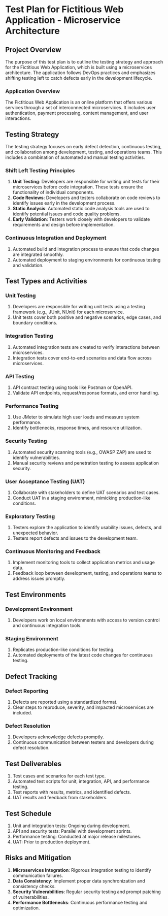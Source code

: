 # Test Plan for Fictitious Web Application - Microservice Architecture

## Project Overview
The purpose of this test plan is to outline the testing strategy and approach for the Fictitious Web Application, which is built using a microservices architecture. The application follows DevOps practices and emphasizes shifting testing left to catch defects early in the development lifecycle.

### Application Overview
The Fictitious Web Application is an online platform that offers various services through a set of interconnected microservices. It includes user authentication, payment processing, content management, and user interactions.

## Testing Strategy
The testing strategy focuses on early defect detection, continuous testing, and collaboration among development, testing, and operations teams. This includes a combination of automated and manual testing activities.

### Shift Left Testing Principles
1. **Unit Testing**: Developers are responsible for writing unit tests for their microservices before code integration. These tests ensure the functionality of individual components.
2. **Code Reviews**: Developers and testers collaborate on code reviews to identify issues early in the development process.
3. **Static Analysis**: Automated static code analysis tools are used to identify potential issues and code quality problems.
4. **Early Validation**: Testers work closely with developers to validate requirements and design before implementation.

### Continuous Integration and Deployment
1. Automated build and integration process to ensure that code changes are integrated smoothly.
2. Automated deployment to staging environments for continuous testing and validation.

## Test Types and Activities

### Unit Testing
1. Developers are responsible for writing unit tests using a testing framework (e.g., JUnit, NUnit) for each microservice.
2. Unit tests cover both positive and negative scenarios, edge cases, and boundary conditions.

### Integration Testing
1. Automated integration tests are created to verify interactions between microservices.
2. Integration tests cover end-to-end scenarios and data flow across microservices.

### API Testing
1. API contract testing using tools like Postman or OpenAPI.
2. Validate API endpoints, request/response formats, and error handling.

### Performance Testing
1. Use JMeter to simulate high user loads and measure system performance.
2. Identify bottlenecks, response times, and resource utilization.

### Security Testing
1. Automated security scanning tools (e.g., OWASP ZAP) are used to identify vulnerabilities.
2. Manual security reviews and penetration testing to assess application security.

### User Acceptance Testing (UAT)
1. Collaborate with stakeholders to define UAT scenarios and test cases.
2. Conduct UAT in a staging environment, mimicking production-like conditions.

### Exploratory Testing
1. Testers explore the application to identify usability issues, defects, and unexpected behavior.
2. Testers report defects and issues to the development team.

### Continuous Monitoring and Feedback
1. Implement monitoring tools to collect application metrics and usage data.
2. Feedback loop between development, testing, and operations teams to address issues promptly.

## Test Environments

### Development Environment
1. Developers work on local environments with access to version control and continuous integration tools.

### Staging Environment
1. Replicates production-like conditions for testing.
2. Automated deployments of the latest code changes for continuous testing.

## Defect Tracking

### Defect Reporting
1. Defects are reported using a standardized format.
2. Clear steps to reproduce, severity, and impacted microservices are included.

### Defect Resolution
1. Developers acknowledge defects promptly.
2. Continuous communication between testers and developers during defect resolution.

## Test Deliverables

1. Test cases and scenarios for each test type.
2. Automated test scripts for unit, integration, API, and performance testing.
3. Test reports with results, metrics, and identified defects.
4. UAT results and feedback from stakeholders.

## Test Schedule

1. Unit and integration tests: Ongoing during development.
2. API and security tests: Parallel with development sprints.
3. Performance testing: Conducted at major release milestones.
4. UAT: Prior to production deployment.

## Risks and Mitigation

1. **Microservices Integration**: Rigorous integration testing to identify communication failures.
2. **Data Consistency**: Implement proper data synchronization and consistency checks.
3. **Security Vulnerabilities**: Regular security testing and prompt patching of vulnerabilities.
4. **Performance Bottlenecks**: Continuous performance testing and optimization.
